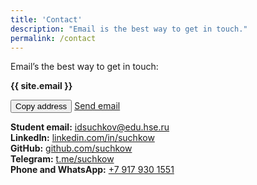 ```yaml
---
title: 'Contact'
description: "Email is the best way to get in touch."
permalink: /contact
---
```



Email’s the best way to get in touch: 

**{{ site.email }}**

<div class="tag-list copy-buttons">
<button class="btn btn-default" onclick="copyEmailtoClipboard('{{site.email}}')">Copy address</button>
<a href="mailto:{{site.email}}">Send email</a>
</div>

**Student email:** [idsuchkov@edu.hse.ru](mailto:idsuchkov@edu.hse.ru)<br/>
**LinkedIn:** [linkedin.com/in/suchkow](https://www.linkedin.com/in/suchkow)<br/>
**GitHub:** [github.com/suchkow](https://github.com/suchkow)<br/>
**Telegram:** [t.me/suchkow](https://t.me/suchkow)<br/>
**Phone and WhatsApp:** [+7 917 930 1551](tel:+79179301551)<br/>



<script>
function copyEmailtoClipboard() {
    navigator.clipboard.writeText((arguments[0]));
}
</script>